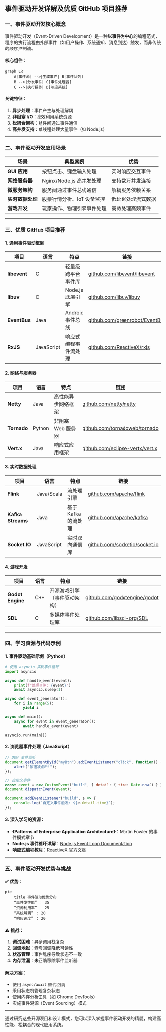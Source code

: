 ## 事件驱动开发详解及优质 GitHub 项目推荐

### 一、事件驱动开发核心概念

事件驱动开发（Event-Driven Development）是一种**以事件为中心**的编程范式，程序的执行流程由外部事件（如用户操作、系统通知、消息到达）触发，而非传统的顺序控制流。

#### 核心组件：
```mermaid
graph LR
    A[事件源] -->|生成事件| B[事件队列]
    B -->|分发事件| C[事件处理器]
    C -->|执行操作| D[响应系统]
```

#### 关键特征：
1. **异步处理**：事件产生与处理解耦
2. **非阻塞 I/O**：高效利用系统资源
3. **松耦合架构**：组件间通过事件通信
4. **高并发支持**：单线程处理大量事件（如 Node.js）

---

### 二、事件驱动开发应用场景

| **场景**         | **典型案例**               | **优势**           |
| ---------------- | -------------------------- | ------------------ |
| **GUI 应用**     | 按钮点击、键盘输入处理     | 实时响应交互事件   |
| **网络服务器**   | Nginx/Node.js 高并发处理   | 支持数万并发连接   |
| **微服务架构**   | 服务间通过事件总线通信     | 解耦服务依赖关系   |
| **实时数据处理** | 股票行情分析、IoT 设备监控 | 低延迟处理流式数据 |
| **游戏开发**     | 玩家操作、物理引擎事件处理 | 高效处理高频事件   |

---

### 三、优质 GitHub 项目推荐

#### 1. 通用事件驱动框架
| **项目**     | 语言       | 特点                 | 链接                                                         |
| ------------ | ---------- | -------------------- | ------------------------------------------------------------ |
| **libevent** | C          | 轻量级跨平台事件库   | [github.com/libevent/libevent](https://github.com/libevent/libevent) |
| **libuv**    | C          | Node.js 底层引擎     | [github.com/libuv/libuv](https://github.com/libuv/libuv)     |
| **EventBus** | Java       | Android 事件总线     | [github.com/greenrobot/EventBus](https://github.com/greenrobot/EventBus) |
| **RxJS**     | JavaScript | 响应式编程事件流处理 | [github.com/ReactiveX/rxjs](https://github.com/ReactiveX/rxjs) |

#### 2. 网络与服务器
| **项目**    | 语言   | 特点               | 链接                                                         |
| ----------- | ------ | ------------------ | ------------------------------------------------------------ |
| **Netty**   | Java   | 高性能异步网络框架 | [github.com/netty/netty](https://github.com/netty/netty)     |
| **Tornado** | Python | 非阻塞 Web 服务器  | [github.com/tornadoweb/tornado](https://github.com/tornadoweb/tornado) |
| **Vert.x**  | Java   | 响应式应用框架     | [github.com/eclipse-vertx/vert.x](https://github.com/eclipse-vertx/vert.x) |

#### 3. 实时数据处理
| **项目**          | 语言       | 特点                | 链接                                                         |
| ----------------- | ---------- | ------------------- | ------------------------------------------------------------ |
| **Flink**         | Java/Scala | 流处理引擎          | [github.com/apache/flink](https://github.com/apache/flink)   |
| **Kafka Streams** | Java       | 基于 Kafka 的流处理 | [github.com/apache/kafka](https://github.com/apache/kafka)   |
| **Socket.IO**     | JavaScript | 实时双向通信库      | [github.com/socketio/socket.io](https://github.com/socketio/socket.io) |

#### 4. 游戏开发
| **项目**         | 语言 | 特点                         | 链接                                                         |
| ---------------- | ---- | ---------------------------- | ------------------------------------------------------------ |
| **Godot Engine** | C++  | 开源游戏引擎（事件驱动架构） | [github.com/godotengine/godot](https://github.com/godotengine/godot) |
| **SDL**          | C    | 多媒体事件处理库             | [github.com/libsdl-org/SDL](https://github.com/libsdl-org/SDL) |

---

### 四、学习资源与代码示例

#### 1. 事件驱动基础示例（Python）
```python
# 使用 asyncio 实现事件循环
import asyncio

async def handle_event(event):
    print(f"处理事件: {event}")
    await asyncio.sleep(1)

async def event_generator():
    for i in range(5):
        yield i

async def main():
    async for event in event_generator():
        await handle_event(event)

asyncio.run(main())
```

#### 2. 浏览器事件处理（JavaScript）
```javascript
// DOM 事件监听
document.getElementById("myBtn").addEventListener("click", function() {
    alert("按钮被点击!");
});

// 自定义事件
const event = new CustomEvent("build", { detail: { time: Date.now() } });
document.dispatchEvent(event);

document.addEventListener("build", e => {
    console.log(`自定义事件触发: ${e.detail.time}`);
});
```

#### 3. 深入学习的资源：
- **《Patterns of Enterprise Application Architecture》**：Martin Fowler 的事件模式章节
- **Node.js 事件循环详解**：[Node.js Event Loop Documentation](https://nodejs.org/en/docs/guides/event-loop-timers-and-nexttick/)
- **响应式编程教程**：[ReactiveX 官方文档](http://reactivex.io/)

---

### 五、事件驱动开发优势与挑战

#### ✅ 优势：
```mermaid
pie
    title 事件驱动优势分布
    “高并发性能” ： 35
    “资源利用率” ： 25
    “系统解耦” ： 20
    “响应速度” ： 20
```

#### ⚠️ 挑战：
1. **调试困难**：异步调用栈复杂
2. **回调地狱**：嵌套回调降低可读性
3. **状态管理**：事件乱序导致状态不一致
4. **内存泄漏**：未正确移除事件监听器

#### 解决方案：
- 使用 `async/await` 替代回调
- 采用状态机管理复杂状态
- 使用内存分析工具（如 Chrome DevTools）
- 实施事件溯源（Event Sourcing）模式

---

通过研究这些开源项目和设计模式，您可以深入掌握事件驱动开发的精髓，构建高性能、松耦合的现代应用系统。